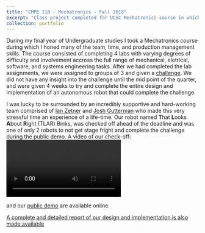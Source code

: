 ```yaml
---
title: "CMPE 118 - Mechatronics - Fall 2018"
excerpt: "Class project completed for UCSC Mechatronics course in which we had to design and build a robot which completed the SlugWars challenge."
collection: portfolio
---
```



During my final year of Undergraduate studies I took a Mechatronics course during which I honed many of the team, time, and production management skills. The course consisted of completing 4 labs with varying degrees of difficulty and involvement accross the full range of mechanical, eletrical, software, and systems engineering tasks. After we had completed the lab assignments, we were assigned to groups of 3 and given a [challenge](https:/vardulov.github.io/files/mechatronics-challenge.pdf). We did not have any insight into the challenge until the mid point of the quarter, and were given 4 weeks to try and complete the entire design and implementation of an autonomous robot that could complete the challenge. 

I was lucky to be surrounded by an incredibly supportive and hard-working team comprised of [Ian Zetner](https://www.linkedin.com/in/ian-zentner-57b317110/) and [Josh Gutterman](https://www.linkedin.com/in/jgutterman/) who made this very stressful time an experience of a life-time. Our robot named **T**hat **L**ooks **A**bout **R**ight (TLAR) Binks, was checked off ahead of the deadline and was one of only 2 robots to not get stage fright and complete the challenge during the public demo. A video of our check-off: 
<video>
<source src="https://vardulov.github.io/images/mechatronics-checkoff.mov" type="video/mov" markdown="1" > 
</video>

and our [public demo](https://youtu.be/qG9_T35bmtY?t=15m40s) are available online. 

[A complete and detailed report of our design and implementation is also made available](files/mechatronics-report.pdf)
